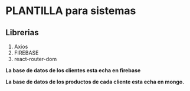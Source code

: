 # PLANTILLA para sistemas

## Librerias
1. Axios
2. FIREBASE
3. react-router-dom

**La base de datos de los clientes esta echa en firebase**

**La base de datos de los productos de cada cliente esta echa en mongo.**
